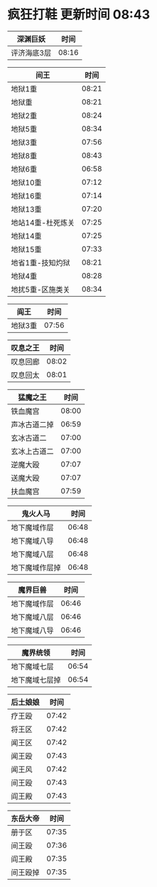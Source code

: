 # 疯狂打鞋 更新时间 08:43

| 深渊巨妖   | 时间    |
|--------|-------|
| 评济海底3层 | 08:16 |

| 间王   | 时间    |
|--------|-------|
| 地狱1重 | 08:21 |
| 地狱重 | 08:21 |
| 地狱2重 | 08:24 |
| 地狱5重 | 08:34 |
| 地狱3重 | 07:56 |
| 地狱8重 | 08:43 |
| 地狱6重 | 06:58 |
| 地狱10重 | 07:12 |
| 地狱16重 | 07:14 |
| 地狱13重 | 07:20 |
| 地站14重-杜死炼关 | 07:25 |
| 地狱14重 | 07:25 |
| 地狱15重 | 07:33 |
| 地省1重-技知灼狱 | 08:21 |
| 地狱4重 | 08:28 |
| 地扰5重-区施类关 | 08:34 |

| 阎王   | 时间    |
|--------|-------|
| 地狱3重 | 07:56 |

| 叹息之王   | 时间    |
|--------|-------|
| 叹息回廊 | 08:02 |
| 叹息回太 | 08:01 |

| 猛魔之王   | 时间    |
|--------|-------|
| 铁血魔宫 | 08:00 |
| 声冰古道二掉 | 06:59 |
| 玄冰古道二 | 07:00 |
| 玄冰上古道二 | 07:00 |
| 逆魔大殴 | 07:07 |
| 送魔大殴 | 07:07 |
| 扶血魔宫 | 07:59 |

| 鬼火人马   | 时间    |
|--------|-------|
| 地下魔域作层 | 06:48 |
| 地下魔域八导 | 06:48 |
| 地下魔域八层 | 06:48 |
| 地下魔域作层掉 | 06:48 |

| 魔界巨兽   | 时间    |
|--------|-------|
| 地下魔域作层 | 06:46 |
| 地下魔域八层 | 06:46 |
| 地下魔域八导 | 06:46 |

| 魔界统领   | 时间    |
|--------|-------|
| 地下魔域七层 | 06:54 |
| 地下魔域七层掉 | 06:54 |

| 后土娘娘   | 时间    |
|--------|-------|
| 疗王殴 | 07:42 |
| 将王区 | 07:42 |
| 闻王区 | 07:42 |
| 闻王殴 | 07:43 |
| 闻王风 | 07:42 |
| 间王殴 | 07:43 |
| 阎王殿 | 07:43 |

| 东岳大帝   | 时间    |
|--------|-------|
| 册于区 | 07:35 |
| 间王殴 | 07:36 |
| 阎王殿 | 07:35 |
| 间王殴掉 | 07:35 |